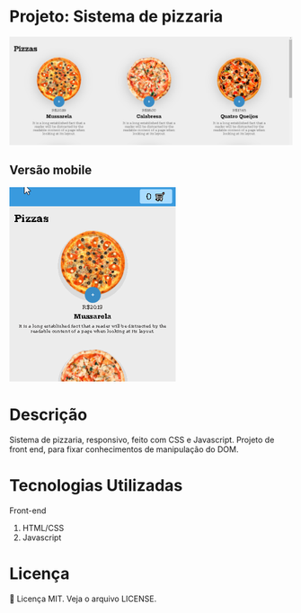 # Projeto: Sistema de pizzaria


 ![](gifs/pizza1.png)

 ## Versão mobile
 

 ![](gifs/pizzamobile.gif)


# Descrição

Sistema de pizzaria, responsivo, feito com CSS e Javascript. Projeto de front end, para fixar conhecimentos de manipulação do DOM.


# Tecnologias Utilizadas

Front-end

1. HTML/CSS
2. Javascript


# Licença

:book: Licença MIT. Veja o arquivo LICENSE.